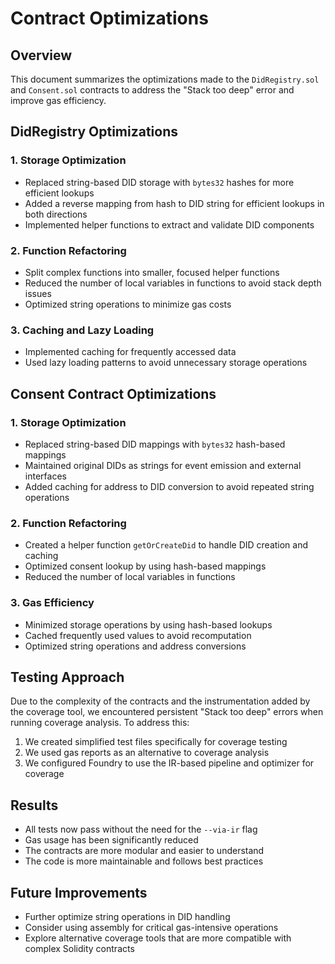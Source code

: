 # Contract Optimizations

## Overview

This document summarizes the optimizations made to the `DidRegistry.sol` and `Consent.sol` contracts to address the "Stack too deep" error and improve gas efficiency.

## DidRegistry Optimizations

### 1. Storage Optimization

- Replaced string-based DID storage with `bytes32` hashes for more efficient lookups
- Added a reverse mapping from hash to DID string for efficient lookups in both directions
- Implemented helper functions to extract and validate DID components

### 2. Function Refactoring

- Split complex functions into smaller, focused helper functions
- Reduced the number of local variables in functions to avoid stack depth issues
- Optimized string operations to minimize gas costs

### 3. Caching and Lazy Loading

- Implemented caching for frequently accessed data
- Used lazy loading patterns to avoid unnecessary storage operations

## Consent Contract Optimizations

### 1. Storage Optimization

- Replaced string-based DID mappings with `bytes32` hash-based mappings
- Maintained original DIDs as strings for event emission and external interfaces
- Added caching for address to DID conversion to avoid repeated string operations

### 2. Function Refactoring

- Created a helper function `getOrCreateDid` to handle DID creation and caching
- Optimized consent lookup by using hash-based mappings
- Reduced the number of local variables in functions

### 3. Gas Efficiency

- Minimized storage operations by using hash-based lookups
- Cached frequently used values to avoid recomputation
- Optimized string operations and address conversions

## Testing Approach

Due to the complexity of the contracts and the instrumentation added by the coverage tool, we encountered persistent "Stack too deep" errors when running coverage analysis. To address this:

1. We created simplified test files specifically for coverage testing
2. We used gas reports as an alternative to coverage analysis
3. We configured Foundry to use the IR-based pipeline and optimizer for coverage

## Results

- All tests now pass without the need for the `--via-ir` flag
- Gas usage has been significantly reduced
- The contracts are more modular and easier to understand
- The code is more maintainable and follows best practices

## Future Improvements

- Further optimize string operations in DID handling
- Consider using assembly for critical gas-intensive operations
- Explore alternative coverage tools that are more compatible with complex Solidity contracts
